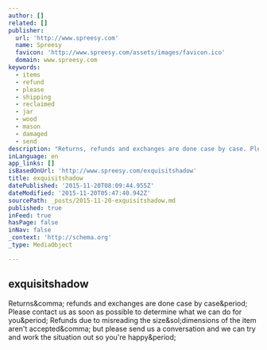 ```yaml
---
author: []
related: []
publisher:
  url: 'http://www.spreesy.com'
  name: Spreesy
  favicon: 'http://www.spreesy.com/assets/images/favicon.ico'
  domain: www.spreesy.com
keywords:
  - items
  - refund
  - please
  - shipping
  - reclaimed
  - jar
  - wood
  - mason
  - damaged
  - send
description: "Returns, refunds and exchanges are done case by case. Please contact us as soon as possible to determine what we can do for you. Refunds due to misreading the size/dimensions of the item aren't accepted, but please send us a conversation and we can try and work the situation out so you're happy."
inLanguage: en
app_links: []
isBasedOnUrl: 'http://www.spreesy.com/exquisitshadow'
title: exquisitshadow
datePublished: '2015-11-20T08:09:44.955Z'
dateModified: '2015-11-20T05:47:40.942Z'
sourcePath: _posts/2015-11-20-exquisitshadow.md
published: true
inFeed: true
hasPage: false
inNav: false
_context: 'http://schema.org'
_type: MediaObject

---
```

<article style=""><h1>exquisitshadow</h1><p>Returns&amp;comma; refunds and exchanges are done case by case&amp;period; Please contact us as soon as possible to determine what we can do for you&amp;period; Refunds due to misreading the size&amp;sol;dimensions of the item aren't accepted&amp;comma; but please send us a conversation and we can try and work the situation out so you're happy&amp;period;</p></article>